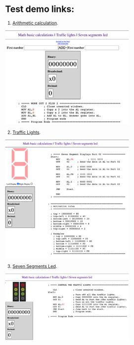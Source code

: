 # Test demo links:

1. [Arithmetic calculation](https://mdibenedetto.github.io/assembly-simulator/src/arithmetic.html).
  
  <img src = "/docs/img/assembly-calculator.png" width = "400px" />
 
2. [Traffic Lights](https://mdibenedetto.github.io/assembly-simulator/src/traffic-lights.html).

 <img src = "/docs/img/assembly-led-7-segments.png" width = "400px" />
 
3. [Seven Segments Led](https://mdibenedetto.github.io/assembly-simulator/src/seven-segments-led.html).

<img src = "/docs/img/assembly-traffic-lights.png" width = "400px" />
 

